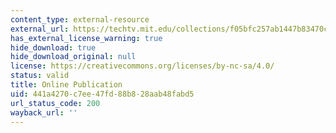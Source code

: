 ```yaml
---
content_type: external-resource
external_url: https://techtv.mit.edu/collections/f05bfc257ab1447b83470c3d9eeb5083/
has_external_license_warning: true
hide_download: true
hide_download_original: null
license: https://creativecommons.org/licenses/by-nc-sa/4.0/
status: valid
title: Online Publication
uid: 441a4270-c7ee-47fd-88b8-28aab48fabd5
url_status_code: 200
wayback_url: ''
---
```


